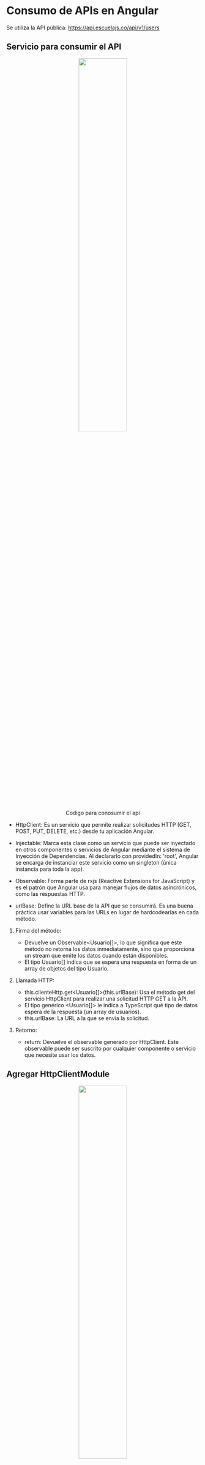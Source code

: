 # Consumo de APIs en Angular

Se utiliza la API pública: https://api.escuelajs.co/api/v1/users


## Servicio para consumir el API
<div align='center'>
    <img  src="src/assets/img-reporte/img1.png" width="50%">
    <p>Codigo para conosumir el api</p>
</div>

- HttpClient: Es un servicio que permite realizar solicitudes HTTP (GET, POST, PUT, DELETE, etc.) desde tu aplicación Angular.

- Injectable: Marca esta clase como un servicio que puede ser inyectado en otros componentes o servicios de Angular mediante el sistema de Inyección de Dependencias. Al declararlo con providedIn: 'root', Angular se encarga de instanciar este servicio como un singleton (única instancia para toda la app).

- Observable: Forma parte de rxjs (Reactive Extensions for JavaScript) y es el patrón que Angular usa para manejar flujos de datos asincrónicos, como las respuestas HTTP.

- urlBase: Define la URL base de la API que se consumirá. Es una buena práctica usar variables para las URLs en lugar de hardcodearlas en cada método.

1. Firma del método:
    - Devuelve un Observable<Usuario[]>, lo que significa que este método no retorna los datos inmediatamente, sino que proporciona un stream que emite los datos cuando están disponibles.
    - El tipo Usuario[] indica que se espera una respuesta en forma de un array de objetos del tipo Usuario.

2. Llamada HTTP:
    - this.clienteHttp.get<Usuario[]>(this.urlBase):
    Usa el método get del servicio HttpClient para realizar una solicitud HTTP GET a la API.
    - El tipo genérico <Usuario[]> le indica a TypeScript qué tipo de datos espera de la respuesta (un array de usuarios).
    - this.urlBase: La URL a la que se envía la solicitud.

3. Retorno:
    - return: Devuelve el observable generado por HttpClient. Este observable puede ser suscrito por cualquier componente o servicio que necesite usar los datos.


## Agregar HttpClientModule
<div align='center'>
    <img  src="src/assets/img-reporte/img2.png" width="50%">
    <p>Agregacion de HttpClientModule para realizar peticiones HTTP</p>
</div>

1. Explicación del provideHttpClient
    - provideHttpClient(withFetch()): Configura HttpClient para usar la API Fetch. Esto puede ser útil para aprovechar las capacidades modernas de Fetch API, como mejores promesas y soporte para streams.
    - provideHttpClient(): Simplemente proporciona HttpClient sin ninguna configuración adicional.
    - Ambos se aseguran de que HttpClient esté disponible en toda tu aplicación, permitiéndote hacer solicitudes HTTP desde tus servicios.

## Consumir el servicio en un Componente
<div align='center'>
    <img  src="src/assets/img-reporte/img3.png" width="50%">
    <p>Metodo para consumir el servicio</p>
</div>

- En el código se muestra cómo un componente en Angular utiliza el servicio para consumir una API y manejar los datos obtenidos.

1. ngOnInit
    - ngOnInit(): Método del ciclo de vida del componente que se ejecuta automáticamente después de que Angular ha inicializado el componente.
    - Dentro de ngOnInit, se llama al método obtenerUsuarios para cargar los datos cuando el componente se inicializa.

2. subscribe
    - subscribe: Escucha las respuestas del observable.
        - next: Se ejecuta si la solicitud es exitosa.
            - Asigna los datos obtenidos (datos) a las propiedades:
                - this.usuarios: Almacena los usuarios obtenidos.
                - this.dataSource.data: Si se está utilizando una tabla (como Angular Material), actualiza los datos para mostrar en el frontend.
        - error: Maneja errores si la solicitud falla.

## Preguntas

¿Qué hace el método getUsers en este servicio?
Consume el api y regresa una Observable que contiene un arreglo de datos

¿Por qué es necesario importar HttpClientModule?
HttpClientModule es necesario en Angular para habilitar el uso de HttpClient, que permite realizar peticiones HTTP a APIs y servidores externos en la aplicación.

¿Qué función cumple el método ngOnInit en el componente UserListComponent?
El método ngOnInit se utiliza para inicializar el componente y es el lugar ideal para cargar datos o llamar servicios cuando el componente se muestra por primera vez en la vista.

¿Para qué sirve el bucle *ngFor en Angular?
El bucle *ngFor en Angular permite iterar sobre una lista de elementos y renderizarlos en la plantilla del componente, mostrando cada elemento de forma dinámica en la vista.

¿Qué ventajas tiene el uso de servicios en Angular para el consumo de APIs?
Los servicios centralizan la lógica de consumo de datos, permitiendo que los componentes se enfoquen en la presentación. Facilitan la reutilización del código, la inyección de dependencias y las pruebas, mejorando la estructura y mantenimiento de la aplicación.

¿Por qué es importante separar la lógica de negocio de la lógica de presentación?
Separar estas lógicas permite que los componentes sean más manejables y modulares, facilitando cambios en la interfaz sin afectar la lógica de negocio y manteniendo el código más claro y escalable.

¿Qué otros tipos de datos o APIs podrías integrar en un proyecto como este?
Podrías añadir APIs de autenticación, geolocalización, pagos, redes sociales o análisis. Estas integraciones aportan funciones adicionales que enriquecen la experiencia del usuario y amplían las capacidades del proyecto.


# Ejercicio Login - Consumir APIS de terceros

Para este ejercicio se continuara consumiendo la APi anteriormente mencionada: https://api.escuelajs.co/api/v1/users

<div align='center'>
    <img  src="src/assets/img-reporte/img1.png" width="80%">
    <p>Servicio para consumir el API</p>
</div>

<div align='center'>
    <img  src="src/assets/img-reporte/img1.png" width="80%">
    <p>Agregacion de HttpClientModule para realizar peticiones HTTP</p>
</div>

<div align='center'>
    <img  src="src/assets/img-reporte/img1.png" width="80%">
    <p>Metodo para consumir el servicio</p>
</div>

## Componente Login

### Html necesario en el formulario del Login

<div align='center'>
    <img  src="src/assets/img-reporte/img4.png" width="80%">
    <p>Metodo para consumir el servicio</p>
</div>

Este código es una estructura de HTML con Angular Material para crear un formulario de inicio de sesión con diseño dividido en dos secciones: una izquierda y otra derecha.

1. Contenedor principal:
    - div class="login-container": Es el contenedor principal que incluye dos secciones:
        - izquierdo: Un bloque vacío (posiblemente para diseño o imágenes).
        - derecho: Contiene el formulario de inicio de sesión.
2. Tarjeta del formulario:
    - Usa un <mat-card> para organizar visualmente el formulario.
    - mat-card-header>: Incluye un título "Iniciar Sesión".
3. Formulario:
    - <form>: Está vinculado al formulario reactivo loginForm de Angular a través de [formGroup].
    - (ngSubmit)="onSubmit()": Llama al método onSubmit() cuando se envía el formulario.
3. Campos de entrada:
    - Correo:
        - Usa un campo de entrada con Angular Material (mat-form-field).
        - Vinculado al control email del formulario reactivo (formControlName="email").
    - Contraseña:
        - Campo de entrada similar, vinculado al control password.
5. Botón de envío:
    - Botón de tipo submit con estilo de Angular Material (mat-raised-button).
    - Deshabilitado si el formulario es inválido ([disabled]="loginForm.invalid").

### Codigo para validar las credenciales ingresadas

<div align='center'>
    <img  src="src/assets/img-reporte/img5.png" width="80%">
    <p>Metodo para consumir el servicio</p>
</div>

Este código define la lógica para manejar el inicio de sesión en una aplicación.

1. Validación del formulario:
    - Comprueba si el formulario de inicio de sesión (loginForm) es válido usando this.loginForm.valid.
    - Si es válido, extrae los valores de email y password del formulario.
2. Verificación de credenciales:
    - Itera sobre la lista de usuarios (this.usuarios) para comprobar si existe un usuario con un correo (email) y contraseña (password) que coincidan.
    - Si encuentra una coincidencia:
        - Establece entrada = true y detiene la búsqueda.
3. Manejo de resultados:
    - Si las credenciales son correctas (entrada === true):
        - Muestra un mensaje de éxito con SweetAlert2.
        - Redirige al usuario al dashboard usando this.router.navigate(['dashboard']) después de confirmar el mensaje.
    - Si las credenciales son incorrectas:
        - Muestra un mensaje de error con SweetAlert2 indicando que los datos son incorrectos.

## Resultado Final de la Vista Login 
<div align='center'>
    <img  src="src/assets/img-reporte/img6.png" width="80%">
    <p>Interfaz de Inicio de Sesion</p>
</div>

## Notificaciones 

Se utilizo SweetAlert2: https://sweetalert2.github.io/#download

### Notificacion de error al ingresar

<div align='center'>
    <img  src="src/assets/img-reporte/img7.png" width="80%">
    <p>Mensaje de Error</p>
</div>

### Notificacion de error al ingresar

<div align='center'>
    <img  src="src/assets/img-reporte/img8.png" width="80%">
    <p>Mensaje de Exito</p>
</div>


## Ventana mostrada despues de iniciar sesion 
<div align='center'>
    <img  src="src/assets/img-reporte/img9.png" width="80%">
    <p>Ventana de Inicio</p>
</div>
En esta ventana se listan los usuarios que se encuentran en la API. 



